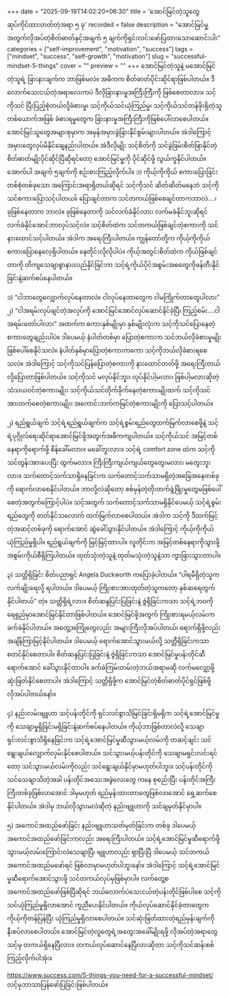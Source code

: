 +++
date = "2025-09-19T14:02:20+06:30"
title = 'အောင်မြင်တဲ့သူတွေ ဆုပ်ကိုင်ထားတတ်တဲ့အရာ ၅ ခု'
recorded = false
description = "အောင်မြင်မှု့အတွက်လိုအပ်တဲ့စိတ်ဓာတ်နှင့်အချက် ၅ ချက်ကိုရှင်းလင်းဖော်ပြထားသောဆောင်းပါး"
categories = ["self-improvement", "motivation", "success"]
tags = ["mindset", "success", "self-growth", "motivation"]
slug = "successful-mindset-5-things"
cover = ""
preview = ""
+++
အောင်မြင်တဲ့သူနဲ့ မအောင်မြင်တဲ့သူရဲ့ ခြားနားချက်က ဘာဖြစ်မလဲ။ အဓိကက စိတ်ဓာတ်ပိုင်းဆိုင်ရာဖြစ်ပါတယ်။ ဒီလောက်သေးငယ်တဲ့အရာလေးကပဲ ဒီလိုခြားနားမှုအကြီးကြီးကို ဖြစ်စေတာလား။ သင့်ကိုသင် ပြီးပြည့်စုံတယ်လို့ခံစားမှု၊ သင့်ကိုယ်သင်ယုံကြည်မှု၊ သင့်ကိုယ်သင်တန်ဖိုးရှိတဲ့သူတစ်ယောက်အဖြစ် ခံစားရမှုတွေက ခြားနားမှုအကြီးကြီးကိုဖြစ်ပေါ်လာစေပါတယ်။ အောင်မြင်သူတွေအများစုမှာက အမှန်အမှားခွဲခြားနိုင်စွမ်းများပါတယ်။ အဲဒါကြောင့် အမှားတွေလုပ်မိနိုင်ချေနည်းပါတယ်။ အဲဒီလိုမျိုး သင့်စိတ်ကို သင်ခွဲခြမ်းစိတ်ဖြာနိုင်တဲ့စိတ်ဓာတ်မျိုးပိုင်ဆိုင်ပြီဆိုရင်တော့ အောင်မြင်မှု့ကို ပိုင်ဆိုင်ဖို့ လွယ်ကူနိုင်ပါတယ်။ အောက်ပါ အချက် ၅ချက်ကို စဉ်းစားကြည့်လိုက်ပါ။
၁) ကိုယ့်ကိုကိုယ် စကားပြောခြင်း
တစ်စုံတစ်ခုသော အကြောင်းအရာရှိတယ်ဆိုရင် သင့်ကိုသင် ဆိတ်ဆိတ်မနေဘဲ သင့်ကိုသင်စကားပြောသင့်ပါတယ။် ပြောချင်တာက သင်တကယ်ဖြစ်စေချင်တာကဘာလဲ….၊ ခုဖြစ်နေတာက ဘာလဲ။ ခုဖြစ်နေတာကို သင်လက်ခံနိုင်လား၊ လက်မခံနိုင်ဘူးဆိုရင် လက်ခံနိုင်အောင်ဘာလုပ်သင့်လဲ။ သင့်စိတ်ထဲက သင်တကယ်ဖြစ်ချင်တဲ့စကားကို သင်နားထောင်သင့်ပါတယ်။ အဲဒါက အရေးကြီးပါတယ်။ ကျွန်တော်တို့က ကိုယ့်ကိုကိုယ်စကားပြောနေလေ့ရှိပါတယ်။ နေတိုင်းလိုလိုပါပဲ။ ကိုယ့်အတွင်းစိတ်ထဲက ကိုယ်ဖြစ်ချင်တာကို တိကျသေချာစွာနားလည်နိုင်ခြင်းက သင့်ရဲ့ကိုယ်ပိုင်အစွမ်းအစတွေကိုဖန်တီးနိုင်ခြင်းနဲ့ဆက်စပ်နေပါတယ်။

၁) “ငါဘာတွေလျှောက်လုပ်နေတာလဲ။ ငါလုပ်နေတာတွေက ငါမကြိုက်တာတွေပါလား”
၂) “ငါအရမ်းလုပ်ချင်တဲ့အလုပ်ကို အောင်မြင်အောင်လုပ်ဆောင်နိင်ခဲ့ပြီ၊ ကြည့်စမ်း….ငါအရမ်းတော်ပါလား” အထက်က စကားနှစ်မျိုးမှာ နှစ်မျိုးလုံးက သင့်ကိုသင်ပြောနေတဲ့စကားတွေချည်းပါပဲ။ ဒါပေမယ့် နံပါတ်တစ်မှာ ပြောတဲ့စကားက သင်ဘယ်လိုခံစားမှုမျိုးဖြစ်ပေါ်စေနိုင်သလဲ။ နံပါတ်နှစ်မှာပြောတဲ့စကားကကော သင့်ကိုဘယ်လိုခံစားရစေသလဲ။ အဲဒါကြောင့် သင့်ကိုသင်ပြန်ပြောတဲ့စကားကို နားထောင်တတ်ဖို့ အရေးကြီးတယ်လို့ပြောတာဖြစ်ပါတယ်။ သင့်ကိုသင် မလုပ်နိုင်ဘူး၊ လုပ်နိုင်ပါ့မလား၊ ဖြစ်ပါ့မလားဆိုတဲ့ သံသယဝင်တဲ့စကားမျိုး၊ သင့်ကိုယ်သင်တိုက်ခိုက်နေတဲ့စကားမျိုးထက် သင့်ကိုသင်အားတက်စေတဲ့စကားမျိုး၊ အကောင်းဘက်ကမြင်တဲ့စကားမျိုးကို ပြောသင့်ပါတယ်။

၂) ရည်ရွယ်ချက်
သင့်ရဲ့ရည်ရွယ်ချက်က သင့်ရဲ့စွမ်းရည်တွေထက်မြက်လာစေဖို့နဲ့ သင့်ရဲ့ပုဂ္ဂိုလ်ရေးဆိုင်ရာအောင်မြင်ဖို့အတွက်အဓိကကျပါတယ်။ သင့်ကိုယ်သင် အမြင့်တစ်နေရာကိုရောက်ဖို့ စိန်ခေါ်မလား။ မခေါ်ဘူးလား။ သင့်ရဲ့ comfort zone ထဲက သင့်ကိုသင်တွန်းအားပေးပြီး ထွက်မလား။ ကြီးကြီးကျယ်ကျယ်တွေတွေးမလား၊ မတွေးဘူးလား။ သက်တောင့်သက်သာရှိနေခြင်းက သက်တောင့်သက်သာမရှိတဲ့အခြေအနေတစ်ခုကို ရောက်လာစေနိုင်ပါတယ်။ ဘာလို့လဲဆိုတော့ စစ်မှန်တဲ့တိုးတက်ဖွံ့ဖြိုးမှုတွေမဖြစ်ပေါ်စေတဲ့အတွက်ကြောင့်ပါပဲ။ သင့်အတွက် သက်တောင့်သက်သာမရှိနိုင်ပေမယ့် သင့်ရဲ့စွမ်းရည်တွေကို တတ်နိုင်သလောက် ထက်မြက်လာစေပါတယ်။ အဲဒါက သင့်ကို ဒီထက်မြင့်တဲ့အဆင့်တစ်ခုကို ရောက်အောင် ဆွဲခေါ်သွားနိုင်ပါတယ်။ အဲဒါကြောင့် ကိုယ့်ကိုကိုယ်ယုံကြည်မှုရှိပါ။ ရည်ရွယ်ချက်ကို မြင့်မြင့်ထားပါ။ လူတိုင်းက အမြင့်တစ်နေရာကိုသွားဖို့ အစွမ်းကိုယ်စီရှိကြပါတယ်။ ထုတ်သုံးတဲ့သူနဲ့ ထုတ်မသုံးတဲ့သူနဲ့သာ ကွာခြားသွားတာပါ။

၃) သတ္တိရှိခြင်း
စိတ်ပညာရှင် Angela Duckworth ကပြောခဲ့ပါတယ်။ “ပါရမီရှိတဲ့သူက လက်ချိုးရေလို့ ရပါတယ်။ ဒါပေမယ့် ကြိုးစားအားထုတ်တဲ့သူကတော့ နှစ်ဆရေတွက်နိုင်ပါတယ်” တဲ့။ သတ္တိရှိရဲ့လား။ စိတ်ဆန္ဒပြင်းပြခြင်းနဲ့ ဇွဲရှိခြင်းကသာ သင့်ရဲ့ဘဝကိုရေရှည်မှာအောင်မြင်နိုင်တာဖြစ်ပါတယ်။ အောင်မြင်ဖို့အတွက် ကြိုးစားရမယ့်လမ်းက ခက်ခဲနိုင်ပါတယ်။ အတွေ့အကြုံတွေလည်း အများကြီးလိုအပ်ပါတယ်၊ ရောက်ရှိဖို့လည်း အချိန်ကြာမြင့်နိုင်ပါတယ်။ ဒါပေမယ့် ရောက်အောင်သွားမယ်လို့ သတ္တိိရှိခြင်းကသာ စတင်နိုင်စေတာပါ။ စိတ်ဆန္ဒပြင်းပြခြင်းနဲ့ ဇွဲရှိခြင်းကသာ အောင်မြင်မှုပန်းတိုင်ဆီရောက်အောင် ခေါ်သွားနိုင်တာပါ။ ခက်ခဲကြမ်းတမ်းတဲ့ဘယ်အရာမဆို လက်မလျှော့ဖို့ ဆုံးဖြတ်နိုင်စေတာပါ။ အဲဒါကြောင့် သတ္တိရှိဖို့က အောင်မြင်တဲ့စိတ်ဓာတ်ပိုင်ရှင်ဖြစ်ဖို့ လိုအပ်ပါတယ်နော်။

၄) နည်းလမ်းဗျူဟာ
သင့်ပန်းတိုင်ကို ရှင်းလင်စွာသိမြင်ခြင်းရှိမရှိက သင့်ရဲ့အောင်မြင်မှုကို သေချာမှုရှိခြင်းမရှိခြင်းနဲ့ဆက်စပ်နေပါတယ်။ ကိုယ့်ဘာဖြစ်တာလဲလို့ သေချာရှင်းလင်းစွာသိရှိနေခြင်းက သင့်ရဲ့အောင်မြင်မှုဆီသွားမယ့်လမ်းကို တဆင့်ချင်း သင်ရွေးချယ်လျှောက်လှမ်းနိုင်စေပါတယ်။ သင်သွားမယ့်ပန်းတိုင်ကို သေချာမရှင်းလင်းရင်တော့ သင်သွားမယ်လမ်းကိုလည်း သင်ရွေးချယ်နိုင်မှာမဟုတ်ပါဘူး။
သင့်ပန်းတိုင်ကို သင်သေချာသိတဲ့အခါ ပန်းတိုင်အသေးအဖွဲလေးတွေ ကနေ စုစည်းပြီး ပန်းတိုင်အကြီးကြီးတစ်ခုဖြစ်လာအောင် ဒါမှမဟုတ် ရည်မှန်းထားတာတွေဖြစ်လာအောင် ရှေ့ဆက်စေနိုင်ပါတယ်။ အဲဒါမှ ဘယ်လိုသွားမလဲဆိုတဲ့ နည်းဗျူဟာကို သင်ချမှတ်နိုင်မှာပါ။

၅) အကောင်အထည်ဖော်ခြင်း
နည်းဗျူဟာသတ်မှတ်ခြင်းက တစ်ခု ဒါပေမယ့် အကောင်အထည်ဖော်ခြင်းကလည်း အရေးကြီးပါတယ်။ သင့်ရဲ့အောင်မြင်မှုဆီရောက်ဖို့ သွားမယ့်လမ်းကြောင်းလဲသေချာပြီ၊ ဗျူဟာလည်း ရှာပြီးပြီ ဒါပေမယ့် သင်တကယ်အကောင်အထည်မဖော်ရင် ဖြစ်လာမှာမဟုတ်ပါဘူးနော်။ အဲဒါကြောင့် သင့်ရဲ့အောင်မြင်မှုဆီရောက်အောင်သွားဖို့ သင်တကယ်လုပ်မှဖြစ်မှာပါ။ လက်တွေ့စအကောင်အထည်ဖော်ဖြစ်ပြီဆိုရင် ဘယ်လောက်ပဲသေးငယ်တဲ့ပန်းတိုင်ဖြစ်ပါစေ သင့်ကိုသင်ယုံကြည်မှုရှိလာအောင် ကူညီပေးနိုင်ပါတယ်။ ကိုယ်လုပ်ဆောင်နိုင်ခဲ့တာတွေက ကိုယ့်ကိုတန်ပြန်ပြီး ယုံကြည်မှုရှိလာစေပါတယ်။ သင်ဆုံးဖြတ်ထားတဲ့ရည်မှန်းချက်ကို နီးစပ်လာစေပါတယ်။
အောင်မြင်တဲ့လူတွေရဲ့အတွေးအခေါ်မျိုးရဖို့ လိုအပ်တဲ့အရာတွေ သင့်မှ တကယ်ရှိနေပြီလား။ တကယ်လုပ်ဆောင်နေပြီလားဆိုတာ သင့်ကိုသင်ဆန်းစစ်ကြည့်လိုက်ပါအုံး။

https://www.success.com/5-things-you-need-for-a-successful-mindset/ လင့်မှဘာသာပြန်ဖော်ပြခြင်းဖြစ်ပါတယ်။ 